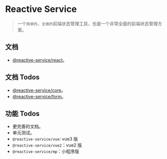 # Reactive Service

> 一个`简单的`、`全面的`前端状态管理工具，也是一个非常全面的前端状态管理方案。

## 文档

- [@reactive-service/react](./docs/react/index.md)。

## 文档 Todos

- [@reactive-service/core](./docs/core/index.md)。
- [@reactive-service/form](./docs/form/index.md)。

## 功能 Todos

- 更完善的文档。
- 单元测试。
- `@reactive-service/vue`: vue3 版
- `@reactive-service/vue2`：vue2 版
- `@reactive-service/mp`：小程序版
